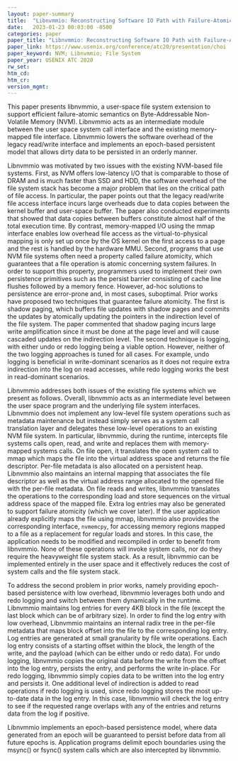 ```yaml
---
layout: paper-summary
title:  "Libnvmmio: Reconstructing Software IO Path with Failure-Atomic Memory-Mapped Interface"
date:   2023-01-23 00:03:00 -0500
categories: paper
paper_title: "Libnvmmio: Reconstructing Software IO Path with Failure-Atomic Memory-Mapped Interface"
paper_link: https://www.usenix.org/conference/atc20/presentation/choi
paper_keyword: NVM; Libnvmmio; File System
paper_year: USENIX ATC 2020
rw_set:
htm_cd:
htm_cr:
version_mgmt:
---
```


This paper presents libnvmmio, a user-space file system extension to support efficient failure-atomic semantics 
on Byte-Addressable Non-Volatile Memory (NVM). Libnvmmio acts as an intermediate module between the user space system 
call interface and the existing memory-mapped file interface. Libnvmmio lowers the software overhead of the legacy 
read/write interface and implements an epoch-based persistent model that allows dirty data to be persisted in an
orderly manner.

Libnvmmio was motivated by two issues with the existing NVM-based file systems. First, as NVM offers low-latency
I/O that is comparable to those of DRAM and is much faster than SSD and HDD, the software overhead of the 
file system stack has become a major problem that lies on the critical path of file access. In particular,
the paper points out that the legacy read/write file access interface incurs large overheads due to data copies
between the kernel buffer and user-space buffer. The paper also conducted experiments that showed that data copies
between buffers constitute almost half of the total execution time. 
By contrast, memory-mapped I/O using the mmap interface enables low overhead file access as the virtual-to-physical 
mapping is only set up once by the OS kernel on the first access to a page and the rest is handled by the hardware MMU. 
Second, programs that use NVM file systems often need a property called failure atomicity, which guarantees that a 
file operation is atomic concerning system failures. In order to support this property, programmers used to 
implement their own persistence primitives such as the persist barrier consisting of cache line flushes followed 
by a memory fence. However, ad-hoc solutions to persistence are error-prone and, in most cases, suboptimal.
Prior works have proposed two techniques that guarantee failure atomicity. The first is shadow paging, which buffers 
file updates with shadow pages and commits the updates by atomically updating the pointers in the indirection level
of the file system. The paper commented that shadow paging incurs large write amplification since it must be done at
the page level and will cause cascaded updates on the indirection level. The second technique is logging, with
either undo or redo logging being a viable option. However, neither of the two logging approaches is tuned for 
all cases. For example, undo logging is beneficial in write-dominant scenarios as it does not require extra indirection
into the log on read accesses, while redo logging works the best in read-dominant scenarios.

Libnvmmio addresses both issues of the existing file systems which we present as follows. 
Overall, libnvmmio acts as an intermediate level between the user space program and the underlying file system 
interfaces. Libnvmmio does not implement any low-level file system operations such as metadata maintenance but instead
simply serves as a system call translation layer and delegates these low-level operations to an existing NVM file 
system. In particular, libnvmmio, during the runtime, intercepts file systems calls open, read, and write and 
replaces them with memory-mapped systems calls. On file open, it translates the open system call to mmap which 
maps the file into the virtual address space and returns the file descriptor. Per-file metadata is also allocated
on a persistent heap. Libnvmmio also maintains an internal mapping that associates the file descriptor as well
as the virtual address range allocated to the opened file with the per-file metadata.
On file reads and writes, libnvmmio translates the operations to the corresponding load and store sequences 
on the virtual address space of the mapped file. Extra log entries may also be generated to support failure atomicity
(which we cover later). 
If the user application already explicitly maps the file using mmap, libnvmmio also provides the corresponding
interface, `nvmemcpy`, for accessing memory regions mapped to a file as a replacement for regular loads and stores. 
In this case, the application needs to be modified and recompiled in order to benefit from libnvmmio.
None of these operations will invoke system calls, nor do they require the heavyweight 
file system stack. As a result, libnvmmio can be implemented entirely in the user space and it effectively 
reduces the cost of system calls and the file system stack.

To address the second problem in prior works, namely providing epoch-based persistence with low overhead, libnvmmio
leverages both undo and redo logging and switch between them dynamically in the runtime. 
Libnvmmio maintains log entries for every 4KB block in the file (except the last block which can be of arbitrary size). 
In order to find the log entry with low overhead, Libnvmmio maintains an internal radix tree in the per-file
metadata that maps block offset into the file to the corresponding log entry. 
Log entries are generated at small granularity by file write operations. Each log entry consists of a 
starting offset within the block, the length of the write, and the payload (which can be either undo or redo data).
For undo logging, libnvmmio copies the original data before the write from the offset into the log entry, 
persists the entry, and performs the write in-place. For redo logging, libnvmmio simply copies data to be written 
into the log entry and persists it. 
One additional level of indirection is added to read operations if redo logging is used,
since redo logging stores the most up-to-date data in the log entry. In this case, libnvmmio will check the 
log entry to see if the requested range overlaps with any of the entries and returns data from the log if positive. 

Libnvmmio implements an epoch-based persistence model, where data generated from an epoch will be guaranteed to
persist before data from all future epochs is. Application programs delimit epoch boundaries using the msync()
or fsync() system calls which are also intercepted by libnvmmio.

